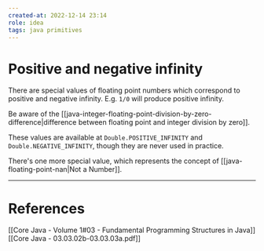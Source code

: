```yaml
---
created-at: 2022-12-14 23:14
role: idea
tags: java primitives
---
```


# Positive and negative infinity
There are special values of floating point numbers which correspond to positive and negative infinity. E.g. `1/0` will produce positive infinity.

Be aware of the [[java-integer-floating-point-division-by-zero-difference|difference between floating point and integer division by zero]].

These values are available at `Double.POSITIVE_INFINITY` and `Double.NEGATIVE_INFINITY`, though they are never used in practice.

There's one more special value, which represents the concept of [[java-floating-point-nan|Not a Number]].

---
# References

[[Core Java - Volume 1#03 - Fundamental Programming Structures in Java]]
[[Core Java - 03.03.02b-03.03.03a.pdf]]